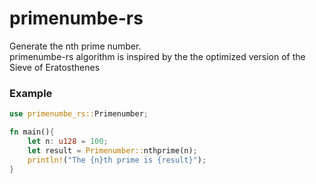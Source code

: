 # primenumbe-rs
Generate the nth prime number. <br>
primenumbe-rs algorithm is inspired by the the optimized version of the Sieve of Eratosthenes

### Example

```rust
use primenumbe_rs::Primenumber;

fn main(){
    let n: u128 = 100;
    let result = Primenumber::nthprime(n);
    println!("The {n}th prime is {result}");
}
```